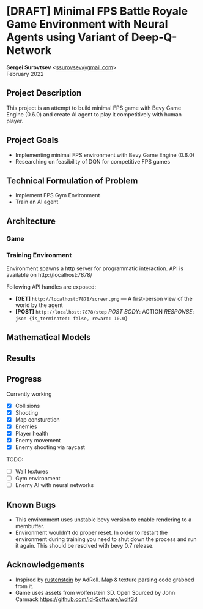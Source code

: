 # [DRAFT] Minimal FPS Battle Royale Game Environment with Neural Agents using Variant of Deep-Q-Network

**Sergei Surovtsev** <<ssurovsev@gmail.com>>
<br />
February 2022
## Project Description

This project is an attempt to build minimal FPS game with Bevy Game Engine (0.6.0) and create AI agent to play it competitively with human player.

## Project Goals

* Implementing minimal FPS environment with Bevy Game Engine (0.6.0)
* Researching on feasibility of DQN for competitive FPS games

## Technical Formulation of Problem

* Implement FPS Gym Environment
* Train an AI agent

## Architecture

### Game

### Training Environment

Environment spawns a http server for programmatic interaction. API is available on http://localhost:7878/

Following API handles are exposed:

* **[GET]** `http://localhost:7878/screen.png` — A first-person view of the world by the agent
* **[POST]** `http://localhost:7878/step` *POST BODY*: ACTION *RESPONSE*: ```json {is_terminated: false, reward: 10.0}```

## Mathematical Models

## Results

## Progress

Currently working

* [x] Collisions
* [x] Shooting
* [x] Map consturction
* [x] Enemies
* [x] Player health
* [x] Enemy movement
* [x] Enemy shooting via raycast

TODO:

* [ ] Wall textures
* [ ] Gym environment
* [ ] Enemy AI with neural networks

## Known Bugs

* This environment uses unstable bevy version to enable rendering to a membuffer.
* Environment wouldn't do proper reset. In order to restart the environment during training you need to shut down the process and run it again. This should be resolved with bevy 0.7 release.

## Acknowledgements

* Inspired by [rustenstein](https://github.com/AdRoll/rustenstein) by AdRoll. Map & texture parsing code grabbed from it.
* Game uses assets from wolfenstein 3D. Open Sourced by John Carmack https://github.com/id-Software/wolf3d
